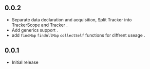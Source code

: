 ## 0.0.2

* Separate data declaration and acquisition, Split Tracker into TrackerScope and Tracker .
* Add generics support .
* add `findMap` `findAllMap` `collectSelf` functions for diffrent useage .


## 0.0.1

* Initial release
